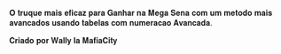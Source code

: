 𝐎 𝐭𝐫𝐮𝐪𝐮𝐞 𝐦𝐚𝐢𝐬 𝐞𝐟𝐢𝐜𝐚𝐳 𝐩𝐚𝐫𝐚 𝐆𝐚𝐧𝐡𝐚𝐫 𝐧𝐚 𝐌𝐞𝐠𝐚 𝐒𝐞𝐧𝐚
𝐜𝐨𝐦 𝐮𝐦 𝐦𝐞𝐭𝐨𝐝𝐨 𝐦𝐚𝐢𝐬 𝐚𝐯𝐚𝐧𝐜𝐚𝐝𝐨𝐬 𝐮𝐬𝐚𝐧𝐝𝐨 𝐭𝐚𝐛𝐞𝐥𝐚𝐬
𝐜𝐨𝐦 𝐧𝐮𝐦𝐞𝐫𝐚𝐜𝐚𝐨 𝐀𝐯𝐚𝐧𝐜𝐚𝐝𝐚.

𝐂𝐫𝐢𝐚𝐝𝐨 𝐩𝐨𝐫 𝐖𝐚𝐥𝐥𝐲 𝐥𝐚 𝐌𝐚𝐟𝐢𝐚𝐂𝐢𝐭𝐲
